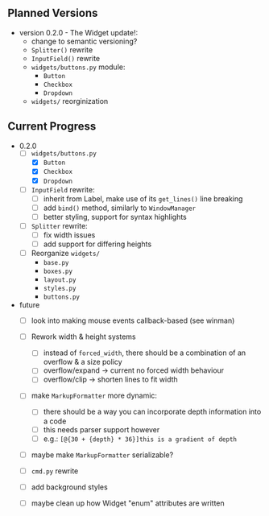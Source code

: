 Planned Versions
----------------

* version 0.2.0 - The Widget update!:
    - change to semantic versioning?
    - `Splitter()` rewrite
    - `InputField()` rewrite
    - `widgets/buttons.py` module:
        + `Button`
        + `Checkbox`
        + `Dropdown`
    - `widgets/` reorginization


Current Progress
----------------

- 0.2.0
    * [ ] `widgets/buttons.py`
        + [x] `Button`
        + [x] `Checkbox`
        + [x] `Dropdown`

    * [ ] `InputField` rewrite:
        + [ ] inherit from Label, make use of its `get_lines()` line breaking
        + [ ] add `bind()` method, similarly to `WindowManager`
        + [ ] better styling, support for syntax highlights

    * [ ] `Splitter` rewrite:
        + [ ] fix width issues
        + [ ] add support for differing heights

    * [ ] Reorganize `widgets/`
        - `base.py`
        - `boxes.py`
        - `layout.py`
        - `styles.py`
        - `buttons.py`

- future
    * [ ] look into making mouse events callback-based (see winman)

    * [ ] Rework width & height systems
        + [ ] instead of `forced_width`, there should be a combination of an overflow & a size policy
        + [ ] overflow/expand -> current no forced width behaviour
        + [ ] overflow/clip   -> shorten lines to fit width

    * [ ] make `MarkupFormatter` more dynamic:
        + [ ] there should be a way you can incorporate depth information into a code
        + [ ] this needs parser support however
        + [ ] e.g.: `[@{30 + {depth} * 36}]this is a gradient of depth`

    * [ ] maybe make `MarkupFormatter` serializable?

    * [ ] `cmd.py` rewrite

    * [ ] add background styles

    * [ ] maybe clean up how Widget "enum" attributes are written
